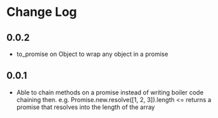 # Change Log

## 0.0.2
- to_promise on Object to wrap any object in a promise

## 0.0.1
- Able to chain methods on a promise instead of writing boiler code chaining then. e.g. Promise.new.resolve([1, 2, 3]).length <= returns a promise that resolves into the length of the array
